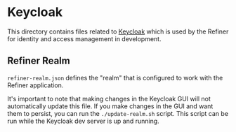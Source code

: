 # Keycloak

This directory contains files related to [Keycloak](https://www.keycloak.org/) which is used by the Refiner for identity and access management in development.

## Refiner Realm

`refiner-realm.json` defines the "realm" that is configured to work with the Refiner application.

It's important to note that making changes in the Keycloak GUI will not automatically update this file. If you make changes in the GUI and want them to persist, you can run the `./update-realm.sh` script. This script can be run while the Keycloak dev server is up and running.

